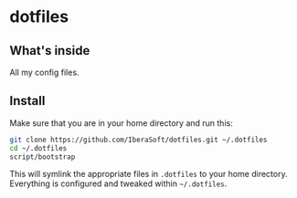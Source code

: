 # dotfiles
## What's inside

All my config files.

## Install

Make sure that you are in your home directory and run this:

```sh
git clone https://github.com/IberaSoft/dotfiles.git ~/.dotfiles
cd ~/.dotfiles
script/bootstrap
```

This will symlink the appropriate files in `.dotfiles` to your home directory.
Everything is configured and tweaked within `~/.dotfiles`.
